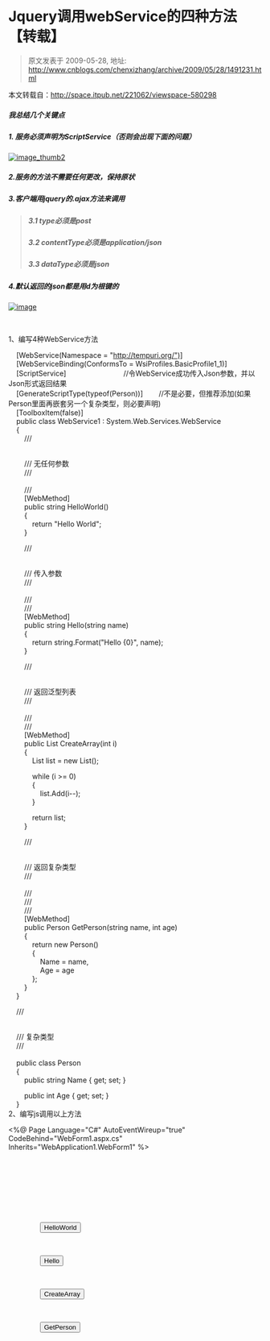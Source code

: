 # Jquery调用webService的四种方法 【转载】 
> 原文发表于 2009-05-28, 地址: http://www.cnblogs.com/chenxizhang/archive/2009/05/28/1491231.html 


 本文转载自：<http://space.itpub.net/221062/viewspace-580298>  


 ##### 我总结几个关键点

 ##### 1. 服务必须声明为ScriptService（否则会出现下面的问题）

 [![image_thumb2](http://images.cnblogs.com/cnblogs_com/chenxizhang/WindowsLiveWriter/JquerywebService_877C/image_thumb2_82d346aa-c2c7-4a71-8d34-cc59574aa6a1.png "image_thumb2")](http://images.cnblogs.com/cnblogs_com/chenxizhang/WindowsLiveWriter/JquerywebService_877C/image4.png)

 ##### 2.服务的方法不需要任何更改，保持原状

 ##### 3.客户端用jquery的.ajax方法来调用

 
>  ##### 3.1 type必须是post
> 
>  ##### 3.2 contentType必须是application/json
> 
>  ##### 3.3 dataType必须是json
> 
> 

 ##### 4.默认返回的json都是用d为根键的

 [![image](http://images.cnblogs.com/cnblogs_com/chenxizhang/WindowsLiveWriter/JquerywebService_877C/image_thumb.png "image")](http://images.cnblogs.com/cnblogs_com/chenxizhang/WindowsLiveWriter/JquerywebService_877C/image_2.png) 

  

 1、编写4种WebService方法  


     [WebService(Namespace = "http://tempuri.org/")]  
    [WebServiceBinding(ConformsTo = WsiProfiles.BasicProfile1\_1)]  
    [ScriptService]                             //令WebService成功传入Json参数，并以Json形式返回结果  
    [GenerateScriptType(typeof(Person))]        //不是必要，但推荐添加(如果Person里面再嵌套另一个复杂类型，则必要声明)  
    [ToolboxItem(false)]  
    public class WebService1 : System.Web.Services.WebService  
    {  
        /// <summary>  
        /// 无任何参数  
        /// </summary>  
        /// <returns></returns>  
        [WebMethod]  
        public string HelloWorld()  
        {  
            return "Hello World";  
        }  
  
        /// <summary>  
        /// 传入参数  
        /// </summary>  
        /// <param name="name"></param>  
        /// <returns></returns>  
        [WebMethod]  
        public string Hello(string name)  
        {  
            return string.Format("Hello {0}", name);  
        }  
  
        /// <summary>  
        /// 返回泛型列表  
        /// </summary>  
        /// <param name="i"></param>  
        /// <returns></returns>  
        [WebMethod]  
        public List<int> CreateArray(int i)  
        {  
            List<int> list = new List<int>();  
  
            while (i >= 0)  
            {  
                list.Add(i--);  
            }  
  
            return list;  
        }  
  
        /// <summary>  
        /// 返回复杂类型  
        /// </summary>  
        /// <param name="name"></param>  
        /// <param name="age"></param>  
        /// <returns></returns>  
        [WebMethod]  
        public Person GetPerson(string name, int age)  
        {  
            return new Person()  
            {  
                Name = name,  
                Age = age  
            };  
        }  
    }  
  
    /// <summary>  
    /// 复杂类型  
    /// </summary>  
    public class Person  
    {  
        public string Name { get; set; }  
  
        public int Age { get; set; }  
    }  
2、编写js调用以上方法  
  
 <%@ Page Language="C#" AutoEventWireup="true" CodeBehind="WebForm1.aspx.cs" Inherits="WebApplication1.WebForm1" %>  
  
<!DOCTYPE html PUBLIC "-//W3C//DTD XHTML 1.0 Transitional//EN" "http://www.w3.org/TR/xhtml1/DTD/xhtml1-transitional.dtd">  
<html xmlns="http://www.w3.org/1999/xhtml">  
<head runat="[**server**](http://space.itpub.net/)">  
    <title>无标题页</title>  
    <style type="text/css">  
    input  
    {  
        width:200px;  
    }  
    </style>  
  
    <script type="text/javascript" src="jquery-1[1].2.6.min.js"></script>  
    <script type="text/javascript">  
    $(function(){    
        
        /*  
            1、WebService请求类型都为Post，WebService的Url为“[WebServiceUrl]/[WebMethod]”  
            2、contentType声明为Json  
            3、[**data**](http://space.itpub.net/)要用Json的字符串格式传入  
            4、设置了dataType为json后，result就直接为返回的Json对象。  
  
        */  
          
        //调用无参数方法  
        $("#btnHelloWorld").click(function(){  
            $.ajax({  
                type: "POST",  
                contentType:"application/json",  
                url:"WebService1.asmx/HelloWorld",  
                data:"{}",  
                dataType:'json',  
                success:function(result){                      
                    alert(result.d);  
                }  
            });  
        });          
          
        //传入1个参数  
        $("#btnHello").click(function(){  
            $.ajax({  
                type: "POST",  
                contentType:"application/json",  
                url:"WebService1.asmx/Hello",  
                data:"{name:'KiMoGiGi'}",  
                dataType:'json',  
                success:function(result){                      
                    alert(result.d);  
                }  
            });  
        });  
          
         //返回泛型列表  
        $("#btnArray").click(function(){  
            $.ajax({  
                type: "POST",  
                contentType:"application/json",  
                url:"WebService1.asmx/CreateArray",  
                data:"{i:10}",  
                dataType:'json',  
                success:function(result){                      
                    alert(result.d.join(" | "));  
                }  
            });  
        });  
          
         //返回复杂类型  
        $("#btnPerson").click(function(){  
            $.ajax({  
                type: "POST",  
                contentType:"application/json",  
                url:"WebService1.asmx/GetPerson",  
                data:"{name:'KiMoGiGi',age:26}",  
                dataType:'json',  
                success:function(result){  
                    var person = result.d;  
                    var showText = [];  
                    for(var p in person){  
                        showText.push(p + ":" + person[p]);  
                    }  
                    alert(showText.join("\r\n"));  
                }  
            });  
        });  
    });  
    </script>  
</head>  
    <body>  
        <form id="form1" runat="server">  
            <p>  
                <input type="button" id="btnHelloWorld" value="HelloWorld" />  
            </p>  
            <p>  
                <input type="button" id="btnHello" value="Hello" />  
            </p>  
            <p>  
                <input type="button" id="btnArray" value="CreateArray" />  
            </p>  
            <p>  
                <input type="button" id="btnPerson" value="GetPerson" />  
            </p>  
        </form>  
    </body>  
</html>